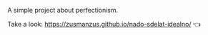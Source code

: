 A simple project about perfectionism.

Take a look: https://zusmanzus.github.io/nado-sdelat-idealno/ 👈